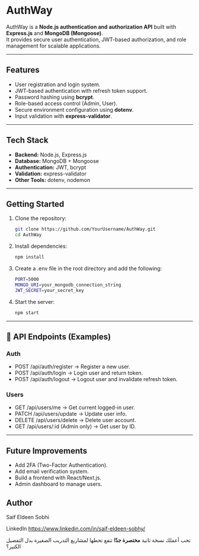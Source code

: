 # AuthWay

AuthWay is a **Node.js authentication and authorization API** built with **Express.js** and **MongoDB (Mongoose)**.  
It provides secure user authentication, JWT-based authorization, and role management for scalable applications.  

---

## Features
- User registration and login system.  
- JWT-based authentication with refresh token support.  
- Password hashing using **bcrypt**.  
- Role-based access control (Admin, User).  
- Secure environment configuration using **dotenv**.  
- Input validation with **express-validator**.  

---

## Tech Stack
- **Backend:** Node.js, Express.js  
- **Database:** MongoDB + Mongoose  
- **Authentication:** JWT, bcrypt  
- **Validation:** express-validator  
- **Other Tools:** dotenv, nodemon  

---

## Getting Started

1. Clone the repository:
   ```bash
   git clone https://github.com/YourUsername/AuthWay.git
   cd AuthWay

2. Install dependencies:
   ```bash
   npm install

3. Create a .env file in the root directory and add the following:
   ```bash
   PORT=5000
   MONGO_URI=your_mongodb_connection_string
   JWT_SECRET=your_secret_key

4. Start the server:
   ```bash
   npm start

---

## 📌 API Endpoints (Examples)

### Auth

- POST /api/auth/register → Register a new user.
- POST /api/auth/login → Login user and return token.
- POST /api/auth/logout → Logout user and invalidate refresh token.

### Users

- GET /api/users/me → Get current logged-in user.
- PATCH /api/users/update → Update user info.
- DELETE /api/users/delete → Delete user account.
- GET /api/users/:id (Admin only) → Get user by ID.

---

## Future Improvements

- Add 2FA (Two-Factor Authentication).
- Add email verification system.
- Build a frontend with React/Next.js.
- Admin dashboard to manage users.

## Author

Saif Eldeen Sobhi

LinkedIn
https://www.linkedin.com/in/saif-eldeen-sobhy/


تحب أعملك نسخة تانية **مختصرة جدًا** تنفع تحطها لمشاريع التدريب الصغيرة بدل التفصيل الكتير؟
